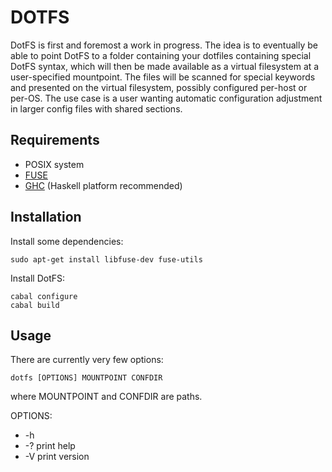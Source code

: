 DOTFS
=====

DotFS is first and foremost a work in progress. The idea is to eventually be able to point DotFS to a folder containing
your dotfiles containing special DotFS syntax, which will then be made available as a virtual filesystem at a user-specified
mountpoint. The files will be scanned for special keywords and presented on the virtual filesystem, possibly configured
per-host or per-OS. The use case is a user wanting automatic configuration adjustment in larger config files with shared sections.


Requirements
------------
* POSIX system
* [FUSE](http://fuse.sourceforge.net/)
* [GHC](http://hackage.haskell.org/platform/) (Haskell platform recommended)

Installation
------------
Install some dependencies:


```
sudo apt-get install libfuse-dev fuse-utils
```

Install DotFS:


```
cabal configure
cabal build
```

Usage
-----
There are currently very few options:

```
dotfs [OPTIONS] MOUNTPOINT CONFDIR
```

where MOUNTPOINT and CONFDIR are paths.

OPTIONS:

*  -h    
*  -?    print help
*  -V    print version

